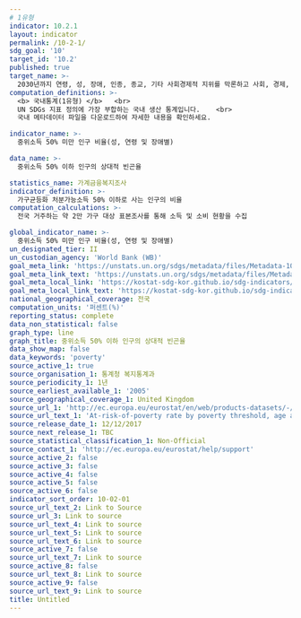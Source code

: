```yaml
---
# 1유형 
indicator: 10.2.1
layout: indicator
permalink: /10-2-1/
sdg_goal: '10'
target_id: '10.2'
published: true
target_name: >-
  2030년까지 연령, 성, 장애, 인종, 종교, 기타 사회경제적 지위를 막론하고 사회, 경제, 정치적 참여 권한 확대 및 촉진
computation_definitions: >-
  <b> 국내통계(1유형) </b>   <br>
  UN SDGs 지표 정의에 가장 부합하는 국내 생산 통계입니다.    <br>
  국내 메타데이터 파일을 다운로드하여 자세한 내용을 확인하세요.

indicator_name: >-
  중위소득 50% 미만 인구 비율(성, 연령 및 장애별)

data_name: >-
  중위소득 50% 이하 인구의 상대적 빈곤율

statistics_name: 가계금융복지조사
indicator_definition: >-
  가구균등화 처분가능소득 50% 이하로 사는 인구의 비율
computation_calculations: >-
  전국 거주하는 약 2만 가구 대상 표본조사를 통해 소득 및 소비 현황을 수집

global_indicator_name: >-
  중위소득 50% 미만 인구 비율(성, 연령 및 장애별)
un_designated_tier: II
un_custodian_agency: 'World Bank (WB)'
goal_meta_link: 'https://unstats.un.org/sdgs/metadata/files/Metadata-10-02-01.pdf'
goal_meta_link_text: 'https://unstats.un.org/sdgs/metadata/files/Metadata-10-02-01.pdf'
goal_meta_local_link: 'https://kostat-sdg-kor.github.io/sdg-indicators/public/data/Metadata-10-02-01_KOR.pdf'
goal_meta_local_link_text: 'https://kostat-sdg-kor.github.io/sdg-indicators/public/data/Metadata-10-02-01_KOR.pdf'
national_geographical_coverage: 전국
computation_units: '퍼센트(%)'
reporting_status: complete
data_non_statistical: false
graph_type: line
graph_title: 중위소득 50% 이하 인구의 상대적 빈곤율
data_show_map: false
data_keywords: 'poverty'
source_active_1: true
source_organisation_1: 통계청 복지통계과
source_periodicity_1: 1년
source_earliest_available_1: '2005'
source_geographical_coverage_1: United Kingdom
source_url_1: 'http://ec.europa.eu/eurostat/en/web/products-datasets/-/ILC_LI02'
source_url_text_1: 'At-risk-of-poverty rate by poverty threshold, age and sex - EU-SILC survey'
source_release_date_1: 12/12/2017
source_next_release_1: TBC
source_statistical_classification_1: Non-Official
source_contact_1: 'http://ec.europa.eu/eurostat/help/support'
source_active_2: false
source_active_3: false
source_active_4: false
source_active_5: false
source_active_6: false
indicator_sort_order: 10-02-01
source_url_text_2: Link to Source
source_url_3: Link to source
source_url_text_4: Link to source
source_url_text_5: Link to source
source_url_text_6: Link to source
source_active_7: false
source_url_text_7: Link to source
source_active_8: false
source_url_text_8: Link to source
source_active_9: false
source_url_text_9: Link to source
title: Untitled
---
```

